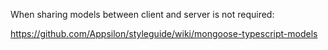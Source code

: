 When sharing models between client and server is not required:


https://github.com/Appsilon/styleguide/wiki/mongoose-typescript-models